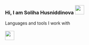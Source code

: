 ### Hi, I am Soliha Husniddinova <img src="https://media1.giphy.com/media/v1.Y2lkPTc5MGI3NjExYXhseGdyY3U3bTNhNGE3MDZ0bjhjcWwwMzB0dTkwYzVseHhvdHQ5NCZlcD12MV9pbnRlcm5hbF9naWZfYnlfaWQmY3Q9cw/gM5qFksULw54NMWyry/giphy.gif" width="30px"> </br>

Languages and tools I work with 
</br>
</br>
<img src="https://w1.pngwing.com/pngs/696/924/png-transparent-html-logo-html5-badge-line-symbol-signage-thumbnail.png" width="30px">

